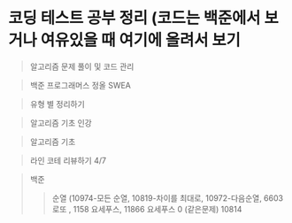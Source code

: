 코딩 테스트 공부 정리 (코드는 백준에서 보거나 여유있을 때 여기에 올려서 보기
===================
>알고리즘 문제 풀이 및 코드 관리  

>백준 프로그래머스 정올 SWEA

>유형 별 정리하기

>알고리즘 기초 인강

>알고리즘 기초 

>라인 코테 리뷰하기 4/7

> 백준
>> 순열 (10974-모든 순열, 10819-차이를 최대로, 10972-다음순열, 6603로또 , 1158 요세푸스, 11866 요세푸스 0 (같은문제)
>> 10814 
